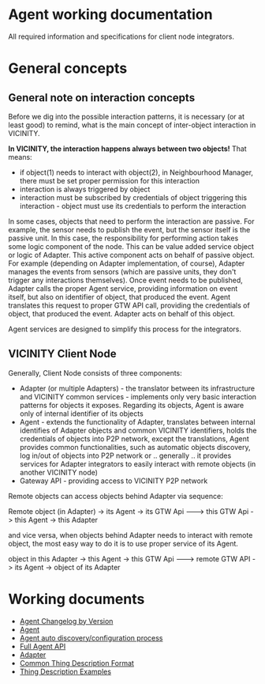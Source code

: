 # Agent working documentation

All required information and specifications for client node integrators.

# General concepts

## General note on interaction concepts

Before we dig into the possible interaction patterns, it is necessary (or at least good) to remind, what is the main
concept of inter-object interaction in VICINITY.

**In VICINITY, the interaction happens always between two objects!** That means:
* if object(1) needs to interact with object(2), in Neighbourhood Manager, there must be set proper permission for this interaction
* interaction is always triggered by object
* interaction must be subscribed by credentials of object triggering this interaction - object must use its credentials to perform the interaction

In some cases, objects that need to perform the interaction are passive. For example, the sensor needs to publish the event, but
the sensor itself is the passive unit. In this case, the responsibility for performing action takes some logic component of the node.
This can be value added service object or logic of Adapter. This active component acts on behalf of passive object.
For example (depending on Adapter implementation, of course), Adapter manages the events from sensors
(which are passive units, they don't trigger any interactions themselves).
Once event needs to be published, Adapter calls the proper Agent service, providing information on event itself, but also
on identifier of object, that produced the event. Agent translates this request to proper GTW API call, providing the credentials
of object, that produced the event. Adapter acts on behalf of this object.

Agent services are designed to simplify this process for the integrators.

## VICINITY Client Node

Generally, Client Node consists of three components:
* Adapter (or multiple Adapters) - the translator between its infrastructure and VICINITY common services - implements only very basic interaction
 patterns for objects it exposes. Regarding its objects, Agent is aware only of internal identifier of its objects
* Agent - extends the functionality of Adapter, translates between internal identifies of Adapter objects and common VICINITY identifiers,
holds the credentials of objects into P2P network, except the translations, Agent provides common functionalities, such as
automatic objects discovery, log in/out of objects into P2P network or .. generally .. it provides services for Adapter
integrators to easily interact with remote objects (in another VICINITY node)
* Gateway API - providing access to VICINITY P2P network

Remote objects can access objects behind Adapter via sequence:

Remote object (in Adapter) -> its Agent -> its GTW Api ---> this GTW Api -> this Agent -> this Adapter

and vice versa, when objects behind Adapter needs to interact with remote object, the most easy way to do it is to
 use proper service of its Agent.

object in this Adapter -> this Agent -> this GTW Api ---> remote GTW API -> its Agent -> object of its Adapter

# Working documents
* [Agent Changelog by Version](docs/AGENT_CHANGELOG.md)
* [Agent](docs/AGENT.md)
* [Agent auto discovery/configuration process](docs/DISCO.md)
* [Full Agent API](docs/AGENT_API.md)
* [Adapter](docs/ADAPTER.md)
* [Common Thing Description Format](docs/TD.md)
* [Thing Description Examples](docs/TDExamples.md)